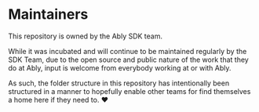 # Maintainers

This repository is owned by the Ably SDK team.

While it was incubated and will continue to be maintained regularly by the SDK Team,
due to the open source and public nature of the work that they do at Ably,
input is welcome from everybody working at or with Ably.

As such, the folder structure in this repository has intentionally been structured in a manner to hopefully enable other teams for find themselves a home here if they need to. :heart:
